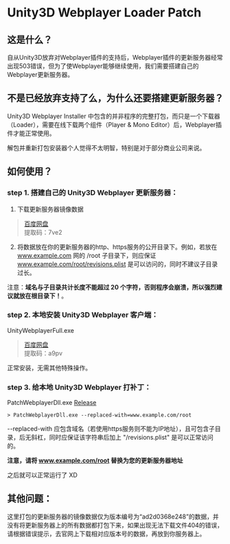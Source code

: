 # Unity3D Webplayer Loader Patch

## 这是什么？

自从Unity3D放弃对Webplayer插件的支持后，Webplayer插件的更新服务器经常出现503错误，但为了使Webplayer能够继续使用，我们需要搭建自己的Webplayer更新服务器。

## 不是已经放弃支持了么，为什么还要搭建更新服务器？

Unity3D Webplayer Installer 中包含的并非程序的完整打包，而只是一个下载器（Loader），需要在线下载两个组件（Player & Mono Editor）后，Webplayer插件才能正常使用。

解包并重新打包安装器个人觉得不太明智，特别是对于部分商业公司来说。

## 如何使用？

### step 1. 搭建自己的 Unity3D Webplayer 更新服务器：

1. 下载更新服务器镜像数据
> [百度网盘](https://pan.baidu.com/s/1w0mlPjtG_7G75tHgAxQXog)    
> 提取码：7ve2
2. 将数据放在你的更新服务器的http、https服务的公开目录下。例如，若放在 www.example.com 网的 /root 子目录下，则应保证 www.example.com/root/revisions.plist 是可以访问的，同时不建议子目录过长。

注意：**域名与子目录共计长度不能超过 20 个字符，否则程序会崩溃，所以强烈建议就放在根目录下！**。

### step 2. 本地安装 Unity3D Webplayer 客户端：

UnityWebplayerFull.exe

> [百度网盘](https://pan.baidu.com/s/1KOsm3fs4dxrjknyf-h2ncQ)    
> 提取码：a9pv

正常安装，无需其他特殊操作。

### step 3. 给本地 Unity3D Webplayer 打补丁：

PatchWebplayerDll.exe [Release](https://github.com/Trickness/Unity3D-Webplayer-Loader-Patch/releases)

```
> PatchWebplayerDll.exe --replaced-with=www.example.com/root
```

--replaced-with 应包含域名（若使用https服务则不能为IP地址），且可包含子目录，后无斜杠，同时应保证该字符串后加上 "/revisions.plist" 是可以正常访问的。

**注意，请将 www.example.com/root 替换为您的更新服务器地址**

之后就可以正常运行了 XD

## 其他问题：

这里打包的更新服务器的镜像数据仅为版本编号为“ad2d0368e248”的数据，并没有将更新服务器上的所有数据都打包下来，如果出现无法下载文件404的错误，请根据错误提示，去官网上下载相对应版本号的数据，再放到你服务器上。

